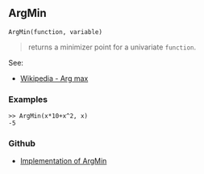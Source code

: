 ## ArgMin

```
ArgMin(function, variable)
```

> returns a minimizer point for a univariate `function`.

See:
* [Wikipedia - Arg max](https://en.wikipedia.org/wiki/Arg_max)

### Examples

```
>> ArgMin(x*10+x^2, x)
-5
```

### Github

* [Implementation of ArgMin](https://github.com/axkr/symja_android_library/blob/master/symja_android_library/matheclipse-core/src/main/java/org/matheclipse/core/builtin/MinMaxFunctions.java#L151) 
